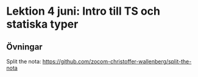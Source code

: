 # Lektion 4 juni: Intro till TS och statiska typer

## Övningar

Split the nota: https://github.com/zocom-christoffer-wallenberg/split-the-nota

